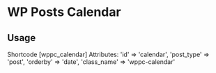 # WP Posts Calendar

## Usage

Shortcode [wppc_calendar]
Attributes:
    'id'         => 'calendar',
    'post_type'  => 'post',
    'orderby'    => 'date',
    'class_name' => 'wppc-calendar'
